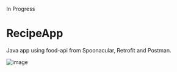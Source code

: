 In Progress

# RecipeApp

Java app using food-api from Spoonacular, Retrofit and Postman.

![image](https://github.com/AgnieszkaStaniszewska/RecipeApp/assets/103125011/c8f5c406-2f51-4b73-b965-dab81719f7a2)

